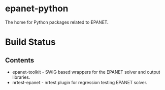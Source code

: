 


# epanet-python
The home for Python packages related to EPANET.

# Build Status

## Contents
* epanet-toolkit - SWIG based wrappers for the EPANET solver and output libraries.
* nrtest-epanet  - nrtest plugin for regression testing EPANET solver.

